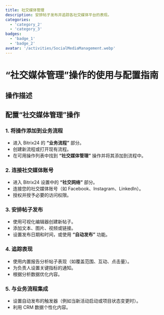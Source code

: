 ```yaml
---
title: 社交媒体管理
description: 安排帖子发布并追踪各社交媒体平台的表现。
categories: 
  - 'category_2'
  - 'category_3'
badges: 
  - 'badge_1'
  - 'badge_2'
avatar: '/activities/SocialMediaManagement.webp'
---
```


# “社交媒体管理”操作的使用与配置指南

## 操作描述

## **配置“社交媒体管理”操作**

### 1. 将操作添加到业务流程
- 进入 Bitrix24 的 **“业务流程”** 部分。
- 创建新流程或打开现有流程。
- 在可用操作列表中找到 **“社交媒体管理”** 操作并将其添加到流程中。

### 2. 连接社交媒体账号
- 进入 Bitrix24 设置中的 **“社交网络”** 部分。
- 连接您的社交媒体账号（如 Facebook、Instagram、LinkedIn）。
- 授权并授予必要的访问权限。

### 3. 安排帖子发布
- 使用可视化编辑器创建新帖子。
- 添加文本、图片、视频或链接。
- 设置发布日期和时间，或使用 **“自动发布”** 功能。

### 4. 追踪表现
- 使用内置报告分析帖子表现（如覆盖范围、互动、点击量）。
- 为负责人设置关键指标的通知。
- 根据分析数据优化内容。

### 5. 与业务流程集成
- 设置自动发布的触发器（例如当新活动启动或项目状态变更时）。
- 利用 CRM 数据个性化内容。